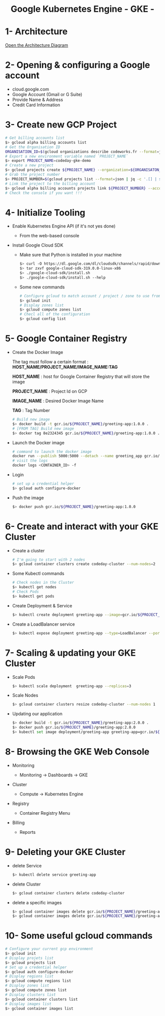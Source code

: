 # <center>Google Kubernetes Engine - GKE -</center>

1- Architecture
===

[Open the Architecture Diagram](https://app.diagrams.net/#G1_vhCo7SYZB3ZF2k-rKy4Un1OUcK6o3gF)

2- Opening & configuring a Google account
===

- cloud.google.com
- Google Account (Gmail or G Suite)
- Provide Name & Address
- Credit Card Information

3- Create new GCP Project
===

```bash
# Get billing accounts list
$> gcloud alpha billing accounts list
# Get the Organisation ID
ORGANISATION_ID=$(gcloud organizations describe codeworks.fr --format=json | jq '.name' | cut -f 2 -d '/' | sed 's/"//g')
# Export a new environment variable named `PROJECT_NAME`
$> export PROJECT_NAME=codeday-gke-demo
# Create a new project
$> gcloud projects create ${PROJECT_NAME} --organization=${ORGANISATON_ID}
# Grab the project number
$> PROJECT_NUMBER=$(gcloud projects list --format=json | jq -c '.[] | select(.name == env.PROJECT_NAME) | .projectNumber' | sed 's/"//g')
# Link the project to the billing account
$> gcloud alpha billing accounts projects link ${PROJECT_NUMBER} --account-id=0150EE-171E17-3E357F
# Check the console if you want !!!
```

4- Initialize Tooling
===

- Enable Kubernetes Engine API (if it's not yes done)
    
    * From the web-based console

- Install Google Cloud SDK
    
    * Make sure that Python is installed in your machine
    
        ```bash
        $> curl -O https://dl.google.com/dl/cloudsdk/channels/rapid/downloads/google-cloud-sdk-319.0.0-linux-x86.tar.gz
        $> tar zxvf google-cloud-sdk-319.0.0-linux-x86
        $> ./google-cloud-sdk/install.sh
        $> ./google-cloud-sdk/install.sh --help
        ```
    * Some new commands

        ```bash
        # Configure gcloud to match account / project / zone to use from scratch
        $> gcloud init
        # Display zones list
        $> gcloud compute zones list
        # Checl all of the configuration
        $> gcloud config list
        ```

5- Google Container Registry
===

- Create the Docker Image
 
    The tag must follow a certain format : **HOST_NAME/PROJECT_NAME/IMAGE_NAME:TAG**
    
    **HOST_NAME** : host for Google Container Registry that will store the image
    
    **PROJECT_NAME** : Project Id on GCP

    **IMAGE_NAME** : Desired Docker Image Name
    
    **TAG** : Tag Number
        
    ```bash 
    # Build new image 
    $> docker build -t gcr.io/${PROJECT_NAME}/greeting-app:1.0.0 .
    # [FROM TAG] Build new image
    $> docker tag 8e2324345 gcr.io/${PROJECT_NAME}/greeting-app:1.0.0 .
    ```
- Launch the Docker image

    ```bash
    # command to launch the docker image
    docker run --publish 5000:5000 --detach --name greeting_app gcr.io/${PROJECT_NAME}/greeting-app:1.0.0
    # visit the logs
    docker logs <CONTAINER_ID> -f
    ```

- Login

    ```bash
    # set up a credential helper
    $> gcloud auth configure-docker
    ```

- Push the image
    
    ```bash
    $> docker push gcr.io/${PROJECT_NAME}/greeting-app:1.0.0
    ```

6- Create and interact with your GKE Cluster
===

- Create a cluster
    
    ```bash
    # I'm going to start with 2 nodes
    $> gcloud container clusters create codeday-cluster --num-nodes=2
    ```

- Some Kubectl commands

    ```bash
    # Check nodes in the Cluster
    $> kubectl get nodes
    # Check Pods
    $> kubectl get pods
    ```
- Create Deployment & Service
    
    ```bash
    $> kubectl create deployment greeting-app --image=gcr.io/${PROJECT_NAME}/greeting-app:1.0.0
    ```

- Create a LoadBalancer service

    ```bash
    $> kubectl expose deployment greeting-app --type=LoadBalancer --port 5000 --target-port 5000
    ```

7- Scaling & updating your GKE Cluster
===

- Scale Pods

    ```bash
    $> kubectl scale deployment  greeting-app --replicas=3
    ```
   
- Scale Nodes
    
    ```bash
    $> gcloud container clusters resize codeday-cluster --num-nodes 1
    ```

- Updating our application
    
    ```bash
    $> docker build -t gcr.io/${PROJECT_NAME}/greeting-app:2.0.0 .
    $> docker push gcr.io/${PROJECT_NAME}/greeting-app:2.0.0
    $> kubectl set image deployment/greeting-app greeting-app=gcr.io/${PROJECT_NAME}/greeting-app:2.0.0
    ```

8- Browsing the GKE Web Console
===

- Monitoring
    - Monitoring -> Dashboards -> GKE

- Cluster
    - Compute -> Kubernetes Engine

- Registry
    - Container Registry Menu

- Billing
    - Reports

9- Deleting your GKE Cluster
===

- delete Service
    
    ```bash
    $> kubectl delete service greeting-app
    ```

- delete Cluster
    
    ```bash
    $> gcloud container clusters delete codeday-cluster
    ```

- delete a specific images

    ```bash
    $> gcloud container images delete gcr.io/${PROJECT_NAME}/greeting-app:1.0.0
    $> gcloud container images delete gcr.io/${PROJECT_NAME}/greeting-app:2.0.0
    ```

10- Some useful gcloud commands
===

```bash
# Configure your current gcp environment
$> gcloud init
# Display projets list
$> gcloud projects list
# Set up a credential helper
$> gcloud auth configure-docker
# Display regions list
$> gcloud compute regions list
# Display zones list
$> gcloud compute zones list
# Display clusters list
$> gcloud container clusters list
# Display images list
$> gcloud container images list
```
